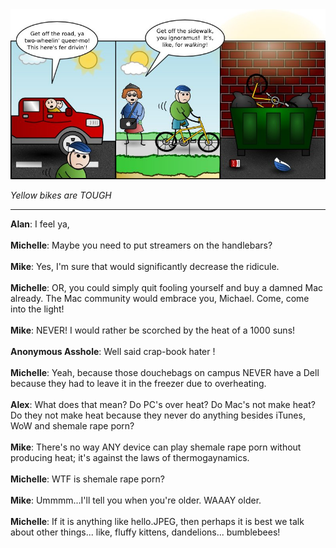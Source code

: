 <!--
.. title: Fuck the Earth
.. slug: fuck-the-earth
.. date: 2009/09/20 00:00:00
.. tags: 
.. link: 
.. description: 
-->

<a href='fuck-the-earth.html' title='View comments'>
<img class='comic' src='../assets/comics/20090920.jpg' />
</a>

<em>Yellow bikes are TOUGH</em>

<!-- TEASER_END -->
<hr />

<div class='comments'>
<b>Alan</b>: I feel ya,<br /><br />
<b>Michelle</b>: Maybe you need to put streamers on the handlebars?<br /><br />
<b>Mike</b>: Yes, I'm sure that would significantly decrease the ridicule.<br /><br />
<b>Michelle</b>: OR, you could simply quit fooling yourself and buy a damned Mac already. The Mac community would embrace you, Michael. Come, come into the light!<br /><br />
<b>Mike</b>: NEVER!  I would rather be scorched by the heat of a 1000 suns!<br /><br />
<b>Anonymous Asshole</b>: Well said crap-book hater !<br /><br />
<b>Michelle</b>: Yeah, because those douchebags on campus NEVER have a Dell because they had to leave it in the freezer due to overheating.<br /><br />
<b>Alex</b>: What does that mean? Do PC's over heat? Do Mac's not make heat? Do they not make heat because they never do anything besides iTunes, WoW and shemale rape porn?<br /><br />
<b>Mike</b>: There's no way ANY device can play shemale rape porn without producing heat; it's against the laws of thermogaynamics.<br /><br />
<b>Michelle</b>: WTF is shemale rape porn?<br /><br />
<b>Mike</b>: Ummmm...I'll tell you when you're older.  WAAAY older.<br /><br />
<b>Michelle</b>: If it is anything like hello.JPEG, then perhaps it is best we talk about other things... like, fluffy kittens, dandelions... bumblebees!<br /><br />
</div>

